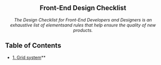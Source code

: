 <h2 align="center">Front-End Design Checklist</h2>

<p align="center">
  <em> The Design Checklist for Front-End Developers and Designers is an exhaustive list of elementsand rules that help ensure the quality of new products.</em>
</p>

## Table of Contents
* [1. Grid system](#1---grid-system)**
